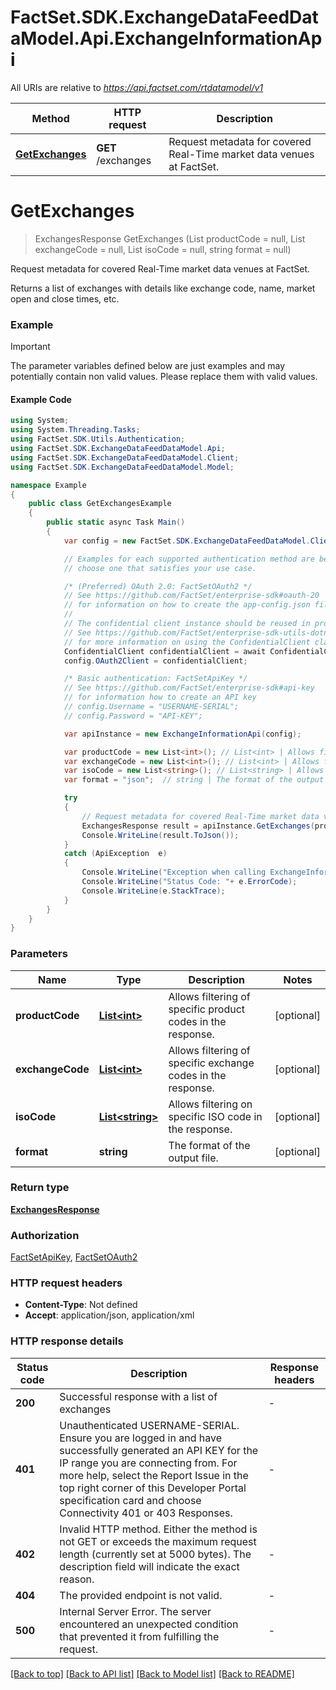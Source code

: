 # FactSet.SDK.ExchangeDataFeedDataModel.Api.ExchangeInformationApi

All URIs are relative to *https://api.factset.com/rtdatamodel/v1*

Method | HTTP request | Description
------------- | ------------- | -------------
[**GetExchanges**](ExchangeInformationApi.md#getexchanges) | **GET** /exchanges | Request metadata for covered Real-Time market data venues at FactSet.



<a name="getexchanges"></a>
# **GetExchanges**
> ExchangesResponse GetExchanges (List<int> productCode = null, List<int> exchangeCode = null, List<string> isoCode = null, string format = null)

Request metadata for covered Real-Time market data venues at FactSet.

Returns a list of exchanges with details like exchange code, name, market open and close times, etc.

### Example

> [!IMPORTANT]
> The parameter variables defined below are just examples and may potentially contain non valid values. Please replace them with valid values.

#### Example Code

```csharp
using System;
using System.Threading.Tasks;
using FactSet.SDK.Utils.Authentication;
using FactSet.SDK.ExchangeDataFeedDataModel.Api;
using FactSet.SDK.ExchangeDataFeedDataModel.Client;
using FactSet.SDK.ExchangeDataFeedDataModel.Model;

namespace Example
{
    public class GetExchangesExample
    {
        public static async Task Main()
        {
            var config = new FactSet.SDK.ExchangeDataFeedDataModel.Client.Configuration();

            // Examples for each supported authentication method are below,
            // choose one that satisfies your use case.

            /* (Preferred) OAuth 2.0: FactSetOAuth2 */
            // See https://github.com/FactSet/enterprise-sdk#oauth-20
            // for information on how to create the app-config.json file
            //
            // The confidential client instance should be reused in production environments.
            // See https://github.com/FactSet/enterprise-sdk-utils-dotnet#authentication
            // for more information on using the ConfidentialClient class
            ConfidentialClient confidentialClient = await ConfidentialClient.CreateAsync("/path/to/app-config.json");
            config.OAuth2Client = confidentialClient;

            /* Basic authentication: FactSetApiKey */
            // See https://github.com/FactSet/enterprise-sdk#api-key
            // for information how to create an API key
            // config.Username = "USERNAME-SERIAL";
            // config.Password = "API-KEY";

            var apiInstance = new ExchangeInformationApi(config);

            var productCode = new List<int>(); // List<int> | Allows filtering of specific product codes in the response. (optional) 
            var exchangeCode = new List<int>(); // List<int> | Allows filtering of specific exchange codes in the response. (optional) 
            var isoCode = new List<string>(); // List<string> | Allows filtering on specific ISO code in the response. (optional) 
            var format = "json";  // string | The format of the output file. (optional) 

            try
            {
                // Request metadata for covered Real-Time market data venues at FactSet.
                ExchangesResponse result = apiInstance.GetExchanges(productCode, exchangeCode, isoCode, format);
                Console.WriteLine(result.ToJson());
            }
            catch (ApiException  e)
            {
                Console.WriteLine("Exception when calling ExchangeInformationApi.GetExchanges: " + e.Message );
                Console.WriteLine("Status Code: "+ e.ErrorCode);
                Console.WriteLine(e.StackTrace);
            }
        }
    }
}
```

### Parameters

Name | Type | Description  | Notes
------------- | ------------- | ------------- | -------------
 **productCode** | [**List&lt;int&gt;**](int.md)| Allows filtering of specific product codes in the response. | [optional] 
 **exchangeCode** | [**List&lt;int&gt;**](int.md)| Allows filtering of specific exchange codes in the response. | [optional] 
 **isoCode** | [**List&lt;string&gt;**](string.md)| Allows filtering on specific ISO code in the response. | [optional] 
 **format** | **string**| The format of the output file. | [optional] 

### Return type
[**ExchangesResponse**](ExchangesResponse.md)

### Authorization

[FactSetApiKey](../README.md#FactSetApiKey), [FactSetOAuth2](../README.md#FactSetOAuth2)

### HTTP request headers

 - **Content-Type**: Not defined
 - **Accept**: application/json, application/xml


### HTTP response details
| Status code | Description | Response headers |
|-------------|-------------|------------------|
| **200** | Successful response with a list of exchanges |  -  |
| **401** | Unauthenticated USERNAME-SERIAL. Ensure you are logged in and have successfully generated an API KEY for the IP range you are connecting from. For more help, select the Report Issue in the top right corner of this Developer Portal specification card and choose Connectivity 401 or 403 Responses. |  -  |
| **402** | Invalid HTTP method. Either the method is not GET or exceeds the maximum request length (currently set at 5000 bytes). The description field will indicate the exact reason. |  -  |
| **404** | The provided endpoint is not valid. |  -  |
| **500** | Internal Server Error. The server encountered an unexpected condition that prevented it from fulfilling the request. |  -  |

[[Back to top]](#) [[Back to API list]](../README.md#documentation-for-api-endpoints) [[Back to Model list]](../README.md#documentation-for-models) [[Back to README]](../README.md)



